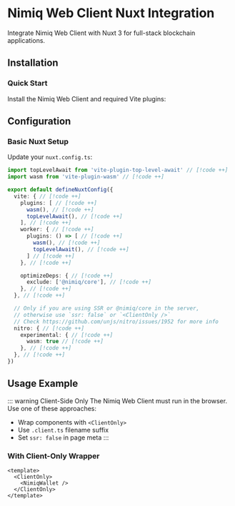 # Nimiq Web Client Nuxt Integration

Integrate Nimiq Web Client with Nuxt 3 for full-stack blockchain applications.

## Installation

### Quick Start

Install the Nimiq Web Client and required Vite plugins:

<!--@include: ./_installation-vite.md-->

## Configuration

### Basic Nuxt Setup

Update your `nuxt.config.ts`:

```typescript
import topLevelAwait from 'vite-plugin-top-level-await' // [!code ++]
import wasm from 'vite-plugin-wasm' // [!code ++]

export default defineNuxtConfig({
  vite: { // [!code ++]
    plugins: [ // [!code ++]
      wasm(), // [!code ++]
      topLevelAwait(), // [!code ++]
    ], // [!code ++]
    worker: { // [!code ++]
      plugins: () => [ // [!code ++]
        wasm(), // [!code ++]
        topLevelAwait(), // [!code ++]
      ] // [!code ++]
    }, // [!code ++]

    optimizeDeps: { // [!code ++]
      exclude: ['@nimiq/core'], // [!code ++]
    }, // [!code ++]
  }, // [!code ++]

  // Only if you are using SSR or @nimiq/core in the server,
  // otherwise use `ssr: false` or `<ClientOnly />`
  // Check https://github.com/unjs/nitro/issues/1952 for more info
  nitro: { // [!code ++]
    experimental: { // [!code ++]
      wasm: true // [!code ++]
    }, // [!code ++]
  }, // [!code ++]
})
```

## Usage Example

::: warning Client-Side Only
The Nimiq Web Client must run in the browser. Use one of these approaches:
- Wrap components with `<ClientOnly>`
- Use `.client.ts` filename suffix
- Set `ssr: false` in page meta
:::

<!--@include: ../_demo.bundler.md-->

### With Client-Only Wrapper

```vue
<template>
  <ClientOnly>
    <NimiqWallet />
  </ClientOnly>
</template>
```
